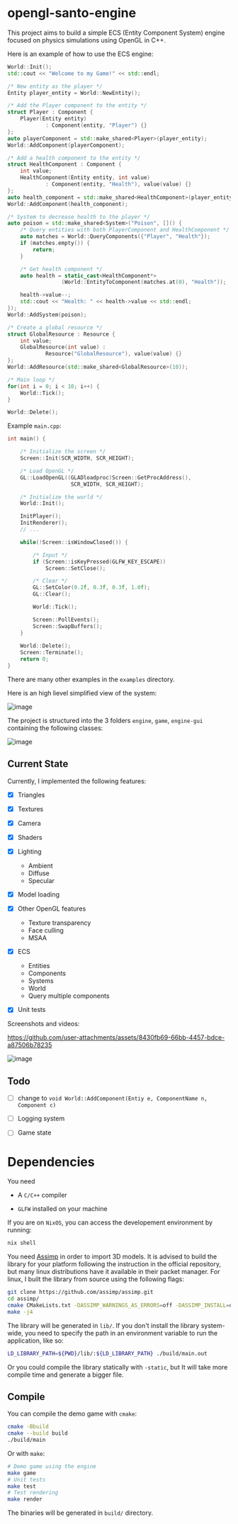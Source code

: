 # opengl-santo-engine
This project aims to build a simple ECS (Entity Component System) engine focused on physics simulations using OpenGL in C++.

Here is an example of how to use the ECS engine:
```c++
World::Init();
std::cout << "Welcome to my Game!" << std::endl;

/* New entity as the player */
Entity player_entity = World::NewEntity();

/* Add the Player component to the entity */
struct Player : Component {
    Player(Entity entity)
            : Component(entity, "Player") {}
};
auto playerComponent = std::make_shared<Player>(player_entity);
World::AddComponent(playerComponent);

/* Add a health component to the entity */
struct HealthComponent : Component {
    int value;
    HealthComponent(Entity entity, int value)
            : Component(entity, "Health"), value(value) {}
};
auto health_component = std::make_shared<HealthComponent>(player_entity, 100);
World::AddComponent(health_component);

/* System to decrease health to the player */
auto poison = std::make_shared<System>("Poison", []() {
    /* Query entities with both PlayerComponent and HealthComponent */
    auto matches = World::QueryComponents({"Player", "Health"});
    if (matches.empty()) {
        return;
    }

    /* Get health component */
    auto health = static_cast<HealthComponent*>
                 (World::EntityToComponent(matches.at(0), "Health"));

    health->value--;
    std::cout << "Health: " << health->value << std::endl;
});
World::AddSystem(poison);

/* Create a global resource */
struct GlobalResource : Resource {
    int value;
    GlobalResource(int value) :
            Resource("GlobalResource"), value(value) {}
};
World::AddResource(std::make_shared<GlobalResource>(10));

/* Main loop */
for(int i = 0; i < 10; i++) {
    World::Tick();
}

World::Delete();
```

Example `main.cpp`:

```c++
int main() {

    /* Initialize the screen */
    Screen::Init(SCR_WIDTH, SCR_HEIGHT);

    /* Load OpenGL */
    GL::LoadOpenGL((GLADloadproc)Screen::GetProcAddress(),
                    SCR_WIDTH, SCR_HEIGHT);

    /* Initialize the world */
    World::Init();

    InitPlayer();
    InitRenderer();
    // ...

    while(!Screen::isWindowClosed()) {

        /* Input */
        if (Screen::isKeyPressed(GLFW_KEY_ESCAPE))
            Screen::SetClose();

        /* Clear */
        GL::SetColor(0.2f, 0.3f, 0.3f, 1.0f);
        GL::Clear();

        World::Tick();

        Screen::PollEvents();
        Screen::SwapBuffers();
    }
    
    World::Delete();
    Screen::Terminate();
    return 0;
}
```

There are many other examples in the `examples` directory.

Here is an high lievel simplified view of the system:

![image](https://github.com/user-attachments/assets/d76b238d-56f1-4b57-8140-400af6ed1d23)


The project is structured into the 3 folders `engine`, `game`, `engine-gui` containing the
following classes:

![image](https://github.com/user-attachments/assets/f825bdc2-9345-49ef-a87d-90939ba47e07)

## Current State

Currently, I implemented the following features:
- [x] Triangles

- [x] Textures

- [x] Camera

- [x] Shaders

- [x] Lighting
  - Ambient
  - Diffuse
  - Specular   

- [x] Model loading

- [x] Other OpenGL features
  - Texture transparency
  - Face culling
  - MSAA

- [x] ECS
  - Entities
  - Components
  - Systems
  - World
  - Query multiple components

- [x] Unit tests

Screenshots and videos:

https://github.com/user-attachments/assets/8430fb69-66bb-4457-bdce-a87506b78235

![image](https://github.com/user-attachments/assets/955611fb-3eeb-45a2-adc0-2a0b55680de1)

## Todo

- [ ] change to `void World::AddComponent(Entiy e, ComponentName n, Component c)`

- [ ] Logging system

- [ ] Game state


# Dependencies

You need

- A `C/C++` compiler

- `GLFW` installed on your machine

If you are on `NixOS`, you can access the developement environment
by running:
```bash
nix shell
```

You need [Assimp](https://github.com/assimp/assimp) in order to import 3D models. It is
advised to build the library for your platform following the instruction in the official
repository, but many linux distributions have it available in their packet manager. 
For linux, I built the library from source using the following flags:
```bash
git clone https://github.com/assimp/assimp.git
cd assimp/
cmake CMakeLists.txt -DASSIMP_WARNINGS_AS_ERRORS=off -DASSIMP_INSTALL=off
make -j4
```
The library will be generated in `lib/`. If you don't install the library system-wide,
you need to specify the path in an environment variable to run the application, like so:
```bash
LD_LIBRARY_PATH=${PWD}/lib/:${LD_LIBRARY_PATH} ./build/main.out
```
Or you could compile the library statically with `-static`, but It will take more compile
time and generate a bigger file.

## Compile

You can compile the demo game with `cmake`:
```bash
cmake -Bbuild
cmake --build build
./build/main
```

Or with `make`:
```bash
# Demo game using the engine
make game
# Unit tests
make test
# Test rendering
make render
```

The binaries will be generated in `build/` directory.
